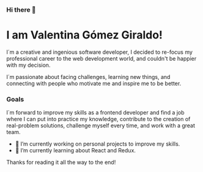 ### Hi there 👋

# I am Valentina Gómez Giraldo!

I´m a creative and ingenious software developer, I decided to re-focus my professional career to the web development world, and couldn't be happier with my decision.

I´m passionate about facing challenges, learning new things, and connecting with people who motivate me and inspire me to be better.

### Goals
I´m forward to improve my skills as a frontend developer and find a job where I can put into practice my knowledge, contribute to the creation of real-problem solutions, challenge myself every time, and work with a great team.



- 🔭 I’m currently working on personal projects to improve my skills.
- 🌱 I’m currently learning about React and Redux.

Thanks for reading it all the way to the end!

